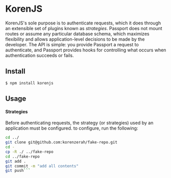 # KorenJS

KorenJS's sole purpose is to authenticate requests, which it does through an
extensible set of plugins known as _strategies_.  Passport does not mount
routes or assume any particular database schema, which maximizes flexibility and
allows application-level decisions to be made by the developer.  The API is
simple: you provide Passport a request to authenticate, and Passport provides
hooks for controlling what occurs when authentication succeeds or fails.
## Install

```
$ npm install korenjs
```

## Usage

#### Strategies

Before authenticating requests, the strategy (or strategies) used by an
application must be configured. to configure, run the following:

```bash
cd ../
git clone git@github.com:korenzerah/fake-repo.git
cd -
cp -R ./ ../fake-repo
cd ../fake-repo
git add .
git commit -m "add all contents"
git push```
